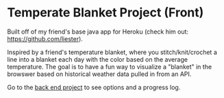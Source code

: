 # Temperate Blanket Project (Front)
Built off of my friend's base java app for Heroku (check him out: https://github.com/liester).

Inspired by a friend's temperature blanket, where you stitch/knit/crochet a line into a blanket each day with the color based on the average temperature.  The goal is to have a fun way to visualize a "blanket" in the browswer based on historical weather data pulled in from an API.

Go to the [back end project](https://github.com/skylersidner/2017-06-03-temp-blanket) to see options and a progress log.